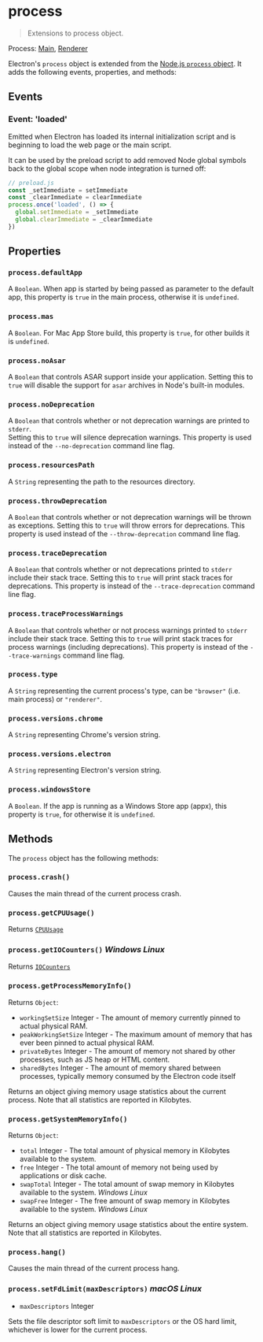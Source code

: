 # process

> Extensions to process object.

Process: [Main](../glossary.md#main-process),
[Renderer](../glossary.md#renderer-process)

Electron's `process` object is extended from the
[Node.js `process` object](https://nodejs.org/api/process.html). It adds the
following events, properties, and methods:

## Events

### Event: 'loaded'

Emitted when Electron has loaded its internal initialization script and is
beginning to load the web page or the main script.

It can be used by the preload script to add removed Node global symbols back to
the global scope when node integration is turned off:

```javascript
// preload.js
const _setImmediate = setImmediate
const _clearImmediate = clearImmediate
process.once('loaded', () => {
  global.setImmediate = _setImmediate
  global.clearImmediate = _clearImmediate
})
```

## Properties

### `process.defaultApp`

A `Boolean`. When app is started by being passed as parameter to the default
app, this property is `true` in the main process, otherwise it is `undefined`.

### `process.mas`

A `Boolean`. For Mac App Store build, this property is `true`, for other builds
it is `undefined`.

### `process.noAsar`

A `Boolean` that controls ASAR support inside your application. Setting this to
`true` will disable the support for `asar` archives in Node's built-in modules.

### `process.noDeprecation`

A `Boolean` that controls whether or not deprecation warnings are printed to
`stderr`.\
Setting this to `true` will silence deprecation warnings. This property is used instead
of the `--no-deprecation` command line flag.

### `process.resourcesPath`

A `String` representing the path to the resources directory.

### `process.throwDeprecation`

A `Boolean` that controls whether or not deprecation warnings will be thrown as
exceptions. Setting this to `true` will throw errors for deprecations. This
property is used instead of the `--throw-deprecation` command line flag.

### `process.traceDeprecation`

A `Boolean` that controls whether or not deprecations printed to `stderr`
include their stack trace. Setting this to `true` will print stack traces for
deprecations. This property is instead of the `--trace-deprecation` command line
flag.

### `process.traceProcessWarnings`

A `Boolean` that controls whether or not process warnings printed to `stderr`
include their stack trace. Setting this to `true` will print stack traces for
process warnings (including deprecations). This property is instead of the
`--trace-warnings` command line flag.

### `process.type`

A `String` representing the current process's type, can be `"browser"` (i.e.
main process) or `"renderer"`.

### `process.versions.chrome`

A `String` representing Chrome's version string.

### `process.versions.electron`

A `String` representing Electron's version string.

### `process.windowsStore`

A `Boolean`. If the app is running as a Windows Store app (appx), this property
is `true`, for otherwise it is `undefined`.

## Methods

The `process` object has the following methods:

### `process.crash()`

Causes the main thread of the current process crash.

### `process.getCPUUsage()`

Returns [`CPUUsage`](structures/cpu-usage.md)

### `process.getIOCounters()` _Windows_ _Linux_

Returns [`IOCounters`](structures/io-counters.md)

### `process.getProcessMemoryInfo()`

Returns `Object`:

* `workingSetSize` Integer - The amount of memory currently pinned to actual
  physical RAM.
* `peakWorkingSetSize` Integer - The maximum amount of memory that has ever been
  pinned to actual physical RAM.
* `privateBytes` Integer - The amount of memory not shared by other processes,
  such as JS heap or HTML content.
* `sharedBytes` Integer - The amount of memory shared between processes,
  typically memory consumed by the Electron code itself

Returns an object giving memory usage statistics about the current process. Note
that all statistics are reported in Kilobytes.

### `process.getSystemMemoryInfo()`

Returns `Object`:

* `total` Integer - The total amount of physical memory in Kilobytes available
  to the system.
* `free` Integer - The total amount of memory not being used by applications or
  disk cache.
* `swapTotal` Integer - The total amount of swap memory in Kilobytes available
  to the system. _Windows_ _Linux_
* `swapFree` Integer - The free amount of swap memory in Kilobytes available to
  the system. _Windows_ _Linux_

Returns an object giving memory usage statistics about the entire system. Note
that all statistics are reported in Kilobytes.

### `process.hang()`

Causes the main thread of the current process hang.

### `process.setFdLimit(maxDescriptors)` _macOS_ _Linux_

* `maxDescriptors` Integer

Sets the file descriptor soft limit to `maxDescriptors` or the OS hard limit,
whichever is lower for the current process.
